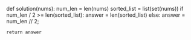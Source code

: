 def solution(nums):
    num_len = len(nums)
    sorted_list = list(set(nums))
    if num_len / 2 >= len(sorted_list):
        answer = len(sorted_list)
    else:
        answer = num_len // 2;

    return answer